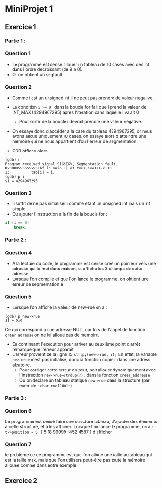 # __MiniProjet 1__


## __Exercice 1__ 

### __Partie 1__ : 

### Question 1

- Le programme est cense allouer un tableau de 10 cases avec des int dans l'ordre decroissant (de 9 a 0). 
- Or on obtient un segfault


### Question 2

- Comme i est un unsigned int il ne peut pas prendre de valeur negative. 
- La condition ``i >= 0 `` dans la boucle for fait que i prend la valeur de INT_MAX (4294967295) après l'itération dans laquelle i valait 0
	-	Pour sortir de la boucle i devrait prendre une valeur négative.
- On essaye donc d'accéder à la case du tableau 4294967295, or nous avons alloue uniquement 10 cases, on essaye alors d'atteindre une memoire qui ne nous appartient d'ou l'erreur de segmentation.

- GDB affiche alors : 
```text
(gdb) r
Program received signal SIGSEGV, Segmentation fault.
0x00005555555551bf in main () at tme1_exo1p1.c:13
13			tab[i] = i;
(gdb) p i
$1 = 4294967295
```


### Question 3
- Il suffit de ne pas initialiser i comme étant un unsigned int mais un int simple
- Ou ajouter l'instruction a la fin de la boucle for :
```C
if (i == 0)
	break;
```

### __Partie 2__ : 

### Question 4

- À la lecture du code, le programme est censé créé un pointeur vers une adresse qui le met dans maison, et affiche les 3 champs de cette adresse.
- Lorsque l'on compile et que l'on lance le programme, on obtient une erreur de segmentation.e

### Question 5

- Lorsque l'on affiche la valeur de new-rue on a :
```text
(gdb) p new->rue
$1 = 0x0
```
Ce qui correspond a une adresse NULL car lors de l'appel de fonction ``creer_adresse`` on ne lui alloue pas de memoire. 

- En continuant l'exécution pour arriver au deuxième point d'arrêt remarque que l'erreur apparaît
- L'erreur provient de la ligne 15 ``strcpy(new->rue, r);`` En effet, la variable ``new->rue`` n'est pas initialise, donc la fonction copie r dans une adress aleatoire.
	- Pour corriger cette erreur on peut, soit allouer dynamiquement avec l'instruction ``new->rue=strdup(r);`` dans la fonction ``creer_addresse``
	- Ou on declare un tableau statique ``new->rue`` dans la structure (par exemple : ``char rue[100];``) 

### __Partie 3__ : 


### Question 6

Le programme est censé faire une structure tableau, d'ajouter des éléments à cette structure, et à les afficher. Lorsque l'on lance le programme, on a :
``t->position = 5 ``
[ 5 18 99999 -452 4587 ] 
d'afficher

### Question 7
le problème de ce programme est que l'on alloue une taille au tableau qui est la taille max, mais que l'on utilisera peut-être pas toute la mémoire allouée comme dans notre exemple

## __Exercice__ 2

